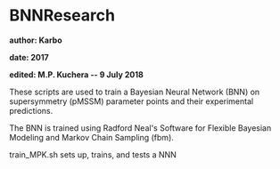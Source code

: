 # BNNResearch

**author: Karbo**

**date: 2017**

**edited: M.P. Kuchera -- 9 July 2018**

These scripts are used to train a Bayesian Neural Network (BNN) on supersymmetry (pMSSM)
parameter points and their experimental predictions.

The BNN is trained using Radford Neal's Software for Flexible Bayesian Modeling and Markov Chain Sampling (fbm).

train_MPK.sh sets up, trains, and tests a NNN
